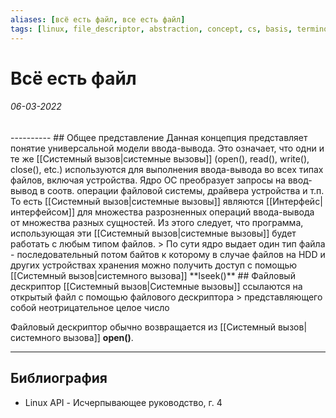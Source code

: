 ```yaml
---
aliases: [всё есть файл, все есть файл]
tags: [linux, file_descriptor, abstraction, concept, cs, basis, terminology]
---
```

# Всё есть файл
<h6>06-03-2022</h6>
----------
## Общее представление
Данная концепция представляет понятие универсальной модели ввода-вывода. Это означает, что одни и те же [[Системный вызов|системные вызовы]] (open(), read(), write(), close(), etc.) используются для выполнения ввода-вывода во всех типах файлов, включая устройства. Ядро ОС преобразует запросы на ввод-вывод в соотв. операции файловой системы, драйвера устройства и т.п.
То есть [[Системный вызов|системные вызовы]] являются [[Интерфейс|интерфейсом]] для множества разрозненных операций ввода-вывода от множества разных сущностей. Из этого следует, что программа, использующая эти [[Системный вызов|системные вызовы]] будет работать с любым типом файлов.
> По сути ядро выдает один тип файла - последовательный потом байтов к которому в случае файлов на HDD и других устройствах хранения можно получить доступ с помощью [[Системный вызов|системного вызова]] **lseek()**
## Файловый дескриптор
[[Системный вызов|Системные вызовы]] ссылаются на открытый файл с помощью файлового дескриптора 
> представляющего собой неотрицательное целое число

Файловый дескриптор обычно возвращается из [[Системный вызов|системного вызова]] **open()**.

---
## Библиография
- Linux API - Исчерпывающее руководство, г. 4